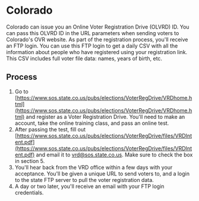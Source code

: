 # Colorado

Colorado can issue you an Online Voter Registration Drive (OLVRD) ID. You can
pass this OLVRD ID in the URL parameters when sending voters to Colorado's OVR
website. As part of the registration process, you'll receive an FTP login.
You can use this FTP login to get a daily CSV with all the information about
people who have registered using your registration link. This CSV includes
full voter file data: names, years of birth, etc.

## Process

1. Go to [https://www.sos.state.co.us/pubs/elections/VoterRegDrive/VRDhome.html](https://www.sos.state.co.us/pubs/elections/VoterRegDrive/VRDhome.html) and register as a Voter Registration Drive. You'll need to make an account, take the online training class, and pass an online test.
2. After passing the test, fill out [https://www.sos.state.co.us/pubs/elections/VoterRegDrive/files/VRDIntent.pdf](https://www.sos.state.co.us/pubs/elections/VoterRegDrive/files/VRDIntent.pdf) and email it to vrd@sos.state.co.us. Make sure to check the box in section 5.
3. You'll hear back from the VRD office within a few days with your acceptance. You'll be given a unique URL to send voters to, and a login to the state FTP server to pull the voter registration data.
4. A day or two later, you'll receive an email with your FTP login credentials.
